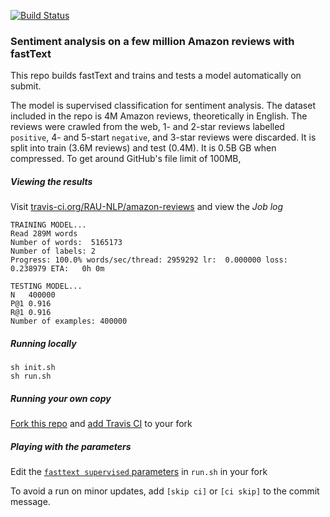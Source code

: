 [![Build Status](https://travis-ci.org/RAU-NLP/amazon-reviews.png)](https://travis-ci.org/RAU-NLP/amazon-reviews)

### Sentiment analysis on a few million Amazon reviews with fastText

This repo builds fastText and trains and tests a model automatically on submit.

The model is supervised classification for sentiment analysis.  The dataset included in the repo is 4M Amazon reviews, theoretically in English.  The reviews were crawled from the web, 1- and 2-star reviews labelled `positive`, 4- and 5-start `negative`, and 3-star reviews were discarded.  It is split into train (3.6M reviews) and test (0.4M).  It is 0.5B GB when compressed.  To get around GitHub's file limit of 100MB, 

##### Viewing the results

Visit [travis-ci.org/RAU-NLP/amazon-reviews](https://travis-ci.org/RAU-NLP/amazon-reviews/builds) and view the *Job log*
```
TRAINING MODEL...
Read 289M words
Number of words:  5165173
Number of labels: 2
Progress: 100.0% words/sec/thread: 2959292 lr:  0.000000 loss:  0.238979 ETA:   0h 0m

TESTING MODEL...
N	400000
P@1	0.916
R@1	0.916
Number of examples: 400000
```

##### Running locally

```
sh init.sh
sh run.sh
```

##### Running your own copy

[Fork this repo](https://github.com/RAU-NLP/amazon-reviews/fork) and [add Travis CI](https://docs.travis-ci.com/user/getting-started/) to your fork

##### Playing with the parameters

Edit the [`fasttext supervised` parameters](https://github.com/facebookresearch/fastText#full-documentation) in `run.sh` in your fork

To avoid a run on minor updates, add `[skip ci]` or `[ci skip]` to the commit message.
